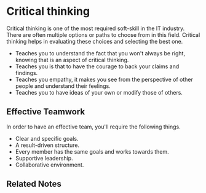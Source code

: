 # Critical thinking
Critical thinking is one of the most required soft-skill in the IT industry. There are often multiple options or paths to choose from in this field. Critical thinking helps in evaluating these choices and selecting the best one.

- Teaches you to understand the fact that you won't always be right, knowing that is an aspect of critical thinking. 
- Teaches you is that to have the courage to back your claims and findings.
- Teaches you empathy, it makes you see from the perspective of other people and understand their feelings.
- Teaches you to have ideas of your own or modify those of others.

## Effective Teamwork
In order to have an effective team, you'll require the following things.

- Clear and specific goals.
- A result-driven structure.
- Every member has the same goals and works towards them.
- Supportive leadership.
- Collaborative environment.

## Related Notes